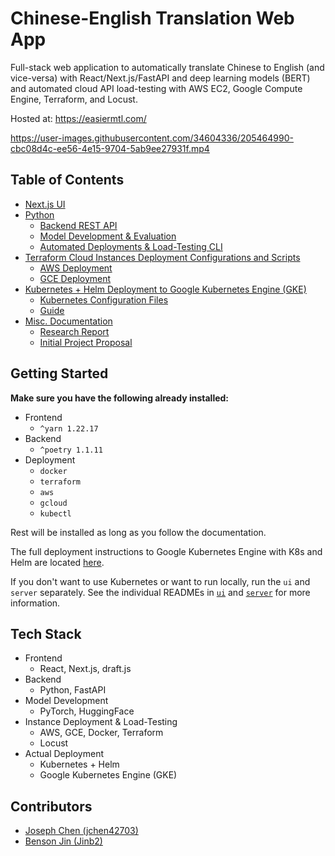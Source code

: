 # Chinese-English Translation Web App

Full-stack web application to automatically translate Chinese to English (and vice-versa) with React/Next.js/FastAPI and deep learning models (BERT) and automated cloud API load-testing with AWS EC2, Google Compute Engine, Terraform, and Locust.

Hosted at: https://easiermtl.com/

https://user-images.githubusercontent.com/34604336/205464990-cbc08d4c-ee56-4e15-9704-5ab9ee27931f.mp4

## Table of Contents

- [Next.js UI](./ui)
- [Python](./server)
  - [Backend REST API](./server/README.md)
  - [Model Development & Evaluation](https://github.com/EasierMTL/asian_mtl)
  - [Automated Deployments & Load-Testing CLI](./server/loadtest_cli)
- [Terraform Cloud Instances Deployment Configurations and Scripts](./deploy)
  - [AWS Deployment](./deploy/aws)
  - [GCE Deployment](./deploy/gce)
- [Kubernetes + Helm Deployment to Google Kubernetes Engine (GKE)](./deploy/KUBERNETES.md)
  - [Kubernetes Configuration Files](./deploy/k8s)
  - [Guide](./deploy/KUBERNETES.md)
- [Misc. Documentation](./docs)
  - [Research Report](./docs/final_report.md)
  - [Initial Project Proposal](./docs/proposal.md)

## Getting Started

**Make sure you have the following already installed:**

- Frontend
  - `^yarn 1.22.17`
- Backend
  - `^poetry 1.1.11`
- Deployment
  - `docker`
  - `terraform`
  - `aws`
  - `gcloud`
  - `kubectl`

Rest will be installed as long as you follow the documentation.

The full deployment instructions to Google Kubernetes Engine with K8s and Helm are located [here](./deploy/KUBERNETES.md).

If you don't want to use Kubernetes or want to run locally, run the `ui` and `server` separately. See the individual READMEs in [`ui`](./ui) and [`server`](./server) for more information.

## Tech Stack

- Frontend
  - React, Next.js, draft.js
- Backend
  - Python, FastAPI
- Model Development
  - PyTorch, HuggingFace
- Instance Deployment & Load-Testing
  - AWS, GCE, Docker, Terraform
  - Locust
- Actual Deployment
  - Kubernetes + Helm
  - Google Kubernetes Engine (GKE)

## Contributors

- [Joseph Chen (jchen42703)](https://github.com/jchen42703/)
- [Benson Jin (Jinb2)](https://github.com/Jinb2)
